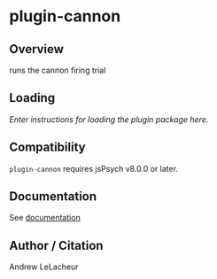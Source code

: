 # plugin-cannon

## Overview

runs the cannon firing trial

## Loading

*Enter instructions for loading the plugin package here.*

## Compatibility

`plugin-cannon` requires jsPsych v8.0.0 or later.

## Documentation

See [documentation](/plugin-cannon/README.md)

## Author / Citation

Andrew LeLacheur